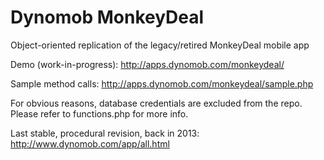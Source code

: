 # Dynomob MonkeyDeal
Object-oriented replication of the legacy/retired MonkeyDeal mobile app

Demo (work-in-progress):
http://apps.dynomob.com/monkeydeal/

Sample method calls:
http://apps.dynomob.com/monkeydeal/sample.php

For obvious reasons, database credentials are excluded from the repo. Please refer to functions.php for more info.

Last stable, procedural revision, back in 2013:
http://www.dynomob.com/app/all.html